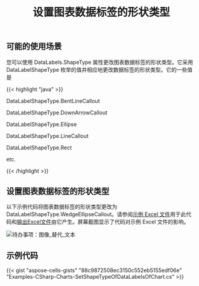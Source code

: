 ﻿---
title: 设置图表数据标签的形状类型
type: docs
weight: 110
url: /zh/net/set-the-shape-type-of-data-labels-of-chart/
---
## **可能的使用场景**
您可以使用 DataLabels.ShapeType 属性更改图表数据标签的形状类型。它采用 DataLabelShapeType 枚举的值并相应地更改数据标签的形状类型。它的一些值是

{{< highlight "java" >}}

 DataLabelShapeType.BentLineCallout

DataLabelShapeType.DownArrowCallout

DataLabelShapeType.Ellipse

DataLabelShapeType.LineCallout

DataLabelShapeType.Rect

etc.

{{< /highlight >}}
## **设置图表数据标签的形状类型**
以下示例代码将图表数据标签的形状类型更改为 DataLabelShapeType.WedgeEllipseCallout。请参阅[示例 Excel 文件](60489778.xlsx)用于此代码和[输出Excel文件](60489779.xlsx)由它产生。屏幕截图显示了代码对示例 Excel 文件的影响。

![待办事项：图像_替代_文本](set-the-shape-type-of-data-labels-of-chart_1.png)
## **示例代码**
{{< gist "aspose-cells-gists" "88c9872508ec3150c552eb5155edf06e" "Examples-CSharp-Charts-SetShapeTypeOfDataLabelsOfChart.cs" >}}
